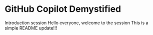 # GitHub Copilot Demystified
Introduction session
Hello everyone, welcome to the session
This is a simple README update!!!
